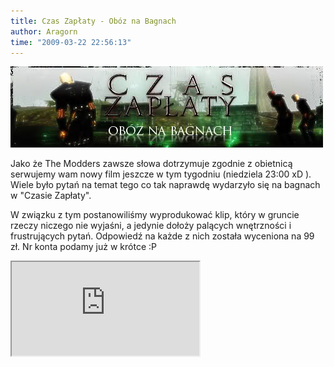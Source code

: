 ```yaml
---
title: Czas Zapłaty - Obóz na Bagnach
author: Aragorn
time: "2009-03-22 22:56:13"
---
```


<a href="https://www.youtube.com/watch?v=ZC1MFjK9GKU"><img src="/images/2wn8lxk.jpg" class="banner"></a>

Jako że The Modders zawsze słowa dotrzymuje zgodnie z obietnicą serwujemy wam nowy film jeszcze w tym tygodniu (niedziela 23:00 xD ).
Wiele było pytań na temat tego co tak naprawdę wydarzyło się na bagnach w "Czasie Zapłaty".

W związku z tym postanowiliśmy wyprodukować klip, który w gruncie rzeczy niczego nie wyjaśni, a jedynie dołoży palących wnętrzności i frustrujących pytań. 
Odpowiedź na każde z nich została wyceniona na 99 zł. Nr konta podamy już w krótce :P

<iframe class="video" src="https://www.youtube.com/embed/ZC1MFjK9GKU" allowfullscreen></iframe>